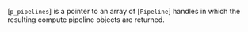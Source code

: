 [`p_pipelines`] is a pointer to an array of [`Pipeline`] handles in
which the resulting compute pipeline objects are returned.